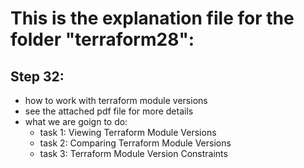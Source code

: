 # This is the explanation file for the folder "terraform28":


## Step 32:
- how to work with terraform module versions
- see the attached pdf file for more details
- what we are goign to do:
    - task 1: Viewing Terraform Module Versions
    - task 2: Comparing Terraform Module Versions
    - task 3: Terraform Module Version Constraints